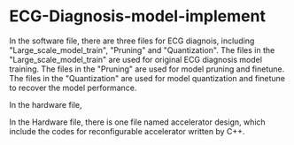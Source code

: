 # ECG-Diagnosis-model-implement
In the software file, there are three files for ECG diagnois, including "Large_scale_model_train", "Pruning" and "Quantization". The files in the "Large_scale_model_train" are used for original ECG diagnosis model training. The files in the "Pruning" are used for model pruning and finetune. The files in the "Quantization" are used for model quantization and finetune to recover the model performance.

In the hardware file, 

In the Hardware file, there is one file named accelerator design, which include the codes for reconfigurable accelerator written by C++. 
